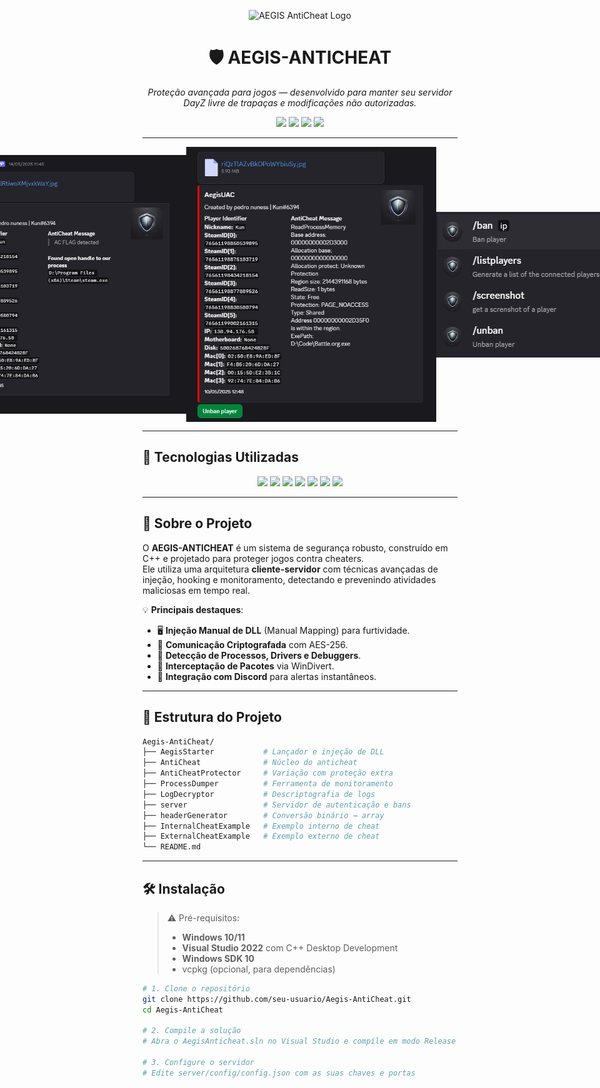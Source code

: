 <!-- Banner principal -->
<p align="center">
  <img src="https://img.shields.io/badge/AEGIS-ANTICHEAT-1f1f1f?style=for-the-badge&logo=shield&logoColor=white" alt="AEGIS AntiCheat Logo">
</p>

<h1 align="center">🛡️ AEGIS-ANTICHEAT</h1>
<p align="center">
  <em>Proteção avançada para jogos — desenvolvido para manter seu servidor DayZ livre de trapaças e modificações não autorizadas.</em>
</p>

<p align="center">
  <img src="https://img.shields.io/github/license/pedro-nuness/Aegis-AntiCheat?style=flat-square">
  <img src="https://img.shields.io/github/last-commit/pedro-nuness/Aegis-AntiCheat?style=flat-square">
  <img src="https://img.shields.io/github/stars/pedro-nuness/Aegis-AntiCheat?style=flat-square">
  <img src="https://img.shields.io/github/issues/pedro-nuness/Aegis-AntiCheat?style=flat-square">
</p>

---

<div style="display:flex; flex-direction:row; align-items:center; justify-content:center;">
  <img src="https://raw.githubusercontent.com/pedro-nuness/Aegis-AntiCheat/refs/heads/main/AEGIS.jpg" style="width:400px;">
  <img src="https://raw.githubusercontent.com/pedro-nuness/Aegis-AntiCheat/refs/heads/main/AEGIS2.jpg" style="width:400px;">
  <img src="https://raw.githubusercontent.com/pedro-nuness/Aegis-AntiCheat/refs/heads/main/AEGIS3.jpg" style="width:400px;">
</div>


---

## 🚀 Tecnologias Utilizadas

<p align="center">
  <img src="https://img.shields.io/badge/C++-00599C?style=for-the-badge&logo=cplusplus&logoColor=white">
  <img src="https://img.shields.io/badge/MinHook-1f1f1f?style=for-the-badge&logo=windows&logoColor=white">
  <img src="https://img.shields.io/badge/WinDivert-1f1f1f?style=for-the-badge">
  <img src="https://img.shields.io/badge/OpenSSL-721412?style=for-the-badge&logo=openssl&logoColor=white">
  <img src="https://img.shields.io/badge/cURL-073551?style=for-the-badge&logo=curl&logoColor=white">
  <img src="https://img.shields.io/badge/D++-1f1f1f?style=for-the-badge&logo=discord&logoColor=white">
  <img src="https://img.shields.io/badge/nlohmann/json-1f1f1f?style=for-the-badge&logo=json&logoColor=white">
</p>

---

## 📜 Sobre o Projeto

O **AEGIS-ANTICHEAT** é um sistema de segurança robusto, construído em C++ e projetado para proteger jogos contra cheaters.  
Ele utiliza uma arquitetura **cliente-servidor** com técnicas avançadas de injeção, hooking e monitoramento, detectando e prevenindo atividades maliciosas em tempo real.

💡 **Principais destaques**:
- 🖥️ **Injeção Manual de DLL** (Manual Mapping) para furtividade.
- 🔐 **Comunicação Criptografada** com AES-256.
- 🎯 **Detecção de Processos, Drivers e Debuggers**.
- 📡 **Interceptação de Pacotes** via WinDivert.
- 📲 **Integração com Discord** para alertas instantâneos.

---


## 📂 Estrutura do Projeto

```bash
Aegis-AntiCheat/
├── AegisStarter           # Lançador e injeção de DLL
├── AntiCheat              # Núcleo do anticheat
├── AntiCheatProtector     # Variação com proteção extra
├── ProcessDumper          # Ferramenta de monitoramento
├── LogDecryptor           # Descriptografia de logs
├── server                 # Servidor de autenticação e bans
├── headerGenerator        # Conversão binário → array
├── InternalCheatExample   # Exemplo interno de cheat
├── ExternalCheatExample   # Exemplo externo de cheat
└── README.md
```

---

## 🛠️ Instalação

> ⚠️ Pré-requisitos:
> - **Windows 10/11**
> - **Visual Studio 2022** com C++ Desktop Development
> - **Windows SDK 10**
> - vcpkg (opcional, para dependências)

```bash
# 1. Clone o repositório
git clone https://github.com/seu-usuario/Aegis-AntiCheat.git
cd Aegis-AntiCheat

# 2. Compile a solução
# Abra o AegisAnticheat.sln no Visual Studio e compile em modo Release

# 3. Configure o servidor
# Edite server/config/config.json com as suas chaves e portas
```

